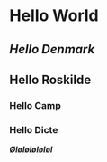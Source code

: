 # Hello World
## _Hello Denmark_
## Hello Roskilde
### **Hello Camp**
### **Hello Dicte**
***Øløløløløløl***
